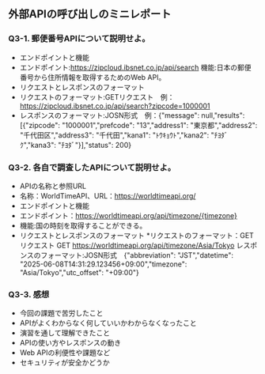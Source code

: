 ## 外部APIの呼び出しのミニレポート
### Q3-1. 郵便番号APIについて説明せよ。
* エンドポイントと機能
* エンドポイント:https://zipcloud.ibsnet.co.jp/api/search
  機能:日本の郵便番号から住所情報を取得するためのWeb API。
* リクエストとレスポンスのフォーマット
* リクエストのフォーマット:GETリクエスト　例：https://zipcloud.ibsnet.co.jp/api/search?zipcode=1000001
* レスポンスのフォーマット:JOSN形式　例：{"message": null,"results": [{"zipcode": "1000001","prefcode": "13","address1": "東京都","address2": "千代田区","address3": "千代田","kana1": "ﾄｳｷｮｳﾄ","kana2": "ﾁﾖﾀﾞｸ","kana3": "ﾁﾖﾀﾞ"}],"status": 200}
### Q3-2. 各自で調査したAPIについて説明せよ。
* APIの名称と参照URL
* 名称：WorldTimeAPI、URL：https://worldtimeapi.org/
* エンドポイントと機能
* エンドポイント：https://worldtimeapi.org/api/timezone/{timezone}
* 機能:国の時刻を取得することができる。
* リクエストとレスポンスのフォーマット
*リクエストのフォーマット：GETリクエスト GET https://worldtimeapi.org/api/timezone/Asia/Tokyo
レスポンスのフォーマット:JOSN形式　{"abbreviation": "JST","datetime": "2025-06-08T14:31:29.123456+09:00","timezone": "Asia/Tokyo","utc_offset": "+09:00"}
### Q3-3. 感想
* 今回の課題で苦労したこと
* APIがよくわからなく何していいかわからなくなったこと
* 演習を通して理解できたこと
* APIの使い方やレスポンスの動き
* Web APIの利便性や課題など
* セキュリティが安全かどうか
